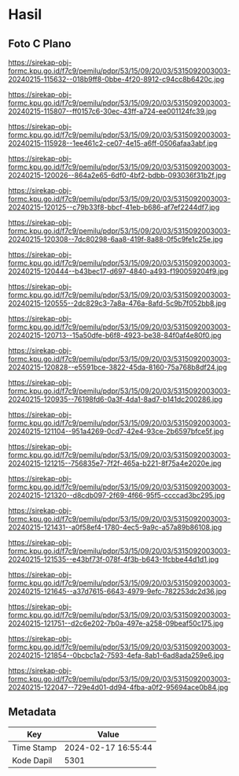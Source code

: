 # Hasil

## Foto C Plano

https://sirekap-obj-formc.kpu.go.id/f7c9/pemilu/pdpr/53/15/09/20/03/5315092003003-20240215-115632--018b9ff8-0bbe-4f20-8912-c94cc8b6420c.jpg

https://sirekap-obj-formc.kpu.go.id/f7c9/pemilu/pdpr/53/15/09/20/03/5315092003003-20240215-115807--ff0157c6-30ec-43ff-a724-ee001124fc39.jpg

https://sirekap-obj-formc.kpu.go.id/f7c9/pemilu/pdpr/53/15/09/20/03/5315092003003-20240215-115928--1ee461c2-ce07-4e15-a6ff-0506afaa3abf.jpg

https://sirekap-obj-formc.kpu.go.id/f7c9/pemilu/pdpr/53/15/09/20/03/5315092003003-20240215-120026--864a2e65-6df0-4bf2-bdbb-093036f31b2f.jpg

https://sirekap-obj-formc.kpu.go.id/f7c9/pemilu/pdpr/53/15/09/20/03/5315092003003-20240215-120125--c79b33f8-bbcf-41eb-b686-af7ef2244df7.jpg

https://sirekap-obj-formc.kpu.go.id/f7c9/pemilu/pdpr/53/15/09/20/03/5315092003003-20240215-120308--7dc80298-6aa8-419f-8a88-0f5c9fe1c25e.jpg

https://sirekap-obj-formc.kpu.go.id/f7c9/pemilu/pdpr/53/15/09/20/03/5315092003003-20240215-120444--b43bec17-d697-4840-a493-f190059204f9.jpg

https://sirekap-obj-formc.kpu.go.id/f7c9/pemilu/pdpr/53/15/09/20/03/5315092003003-20240215-120555--2dc829c3-7a8a-476a-8afd-5c9b7f052bb8.jpg

https://sirekap-obj-formc.kpu.go.id/f7c9/pemilu/pdpr/53/15/09/20/03/5315092003003-20240215-120713--15a50dfe-b6f8-4923-be38-84f0af4e80f0.jpg

https://sirekap-obj-formc.kpu.go.id/f7c9/pemilu/pdpr/53/15/09/20/03/5315092003003-20240215-120828--e5591bce-3822-45da-8160-75a768b8df24.jpg

https://sirekap-obj-formc.kpu.go.id/f7c9/pemilu/pdpr/53/15/09/20/03/5315092003003-20240215-120935--76198fd6-0a3f-4da1-8ad7-b141dc200286.jpg

https://sirekap-obj-formc.kpu.go.id/f7c9/pemilu/pdpr/53/15/09/20/03/5315092003003-20240215-121104--951a4269-0cd7-42e4-93ce-2b6597bfce5f.jpg

https://sirekap-obj-formc.kpu.go.id/f7c9/pemilu/pdpr/53/15/09/20/03/5315092003003-20240215-121215--756835e7-7f2f-465a-b221-8f75a4e2020e.jpg

https://sirekap-obj-formc.kpu.go.id/f7c9/pemilu/pdpr/53/15/09/20/03/5315092003003-20240215-121320--d8cdb097-2f69-4f66-95f5-ccccad3bc295.jpg

https://sirekap-obj-formc.kpu.go.id/f7c9/pemilu/pdpr/53/15/09/20/03/5315092003003-20240215-121431--a0f58ef4-1780-4ec5-9a9c-a57a89b86108.jpg

https://sirekap-obj-formc.kpu.go.id/f7c9/pemilu/pdpr/53/15/09/20/03/5315092003003-20240215-121535--e43bf73f-078f-4f3b-b643-1fcbbe44d1d1.jpg

https://sirekap-obj-formc.kpu.go.id/f7c9/pemilu/pdpr/53/15/09/20/03/5315092003003-20240215-121645--a37d7615-6643-4979-9efc-782253dc2d36.jpg

https://sirekap-obj-formc.kpu.go.id/f7c9/pemilu/pdpr/53/15/09/20/03/5315092003003-20240215-121751--d2c6e202-7b0a-497e-a258-09beaf50c175.jpg

https://sirekap-obj-formc.kpu.go.id/f7c9/pemilu/pdpr/53/15/09/20/03/5315092003003-20240215-121854--0bcbc1a2-7593-4efa-8ab1-6ad8ada259e6.jpg

https://sirekap-obj-formc.kpu.go.id/f7c9/pemilu/pdpr/53/15/09/20/03/5315092003003-20240215-122047--729e4d01-dd94-4fba-a0f2-95694ace0b84.jpg


## Metadata

| Key        | Value               |
| ---------- | ------------------- |
| Time Stamp | 2024-02-17 16:55:44 |
| Kode Dapil | 5301                |



